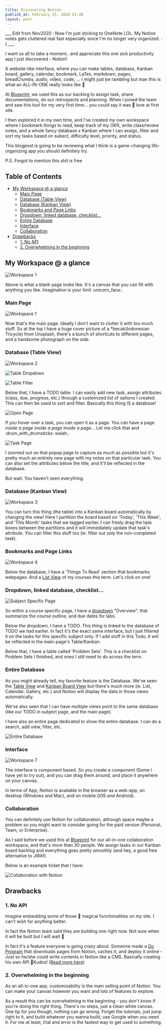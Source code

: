 ```yaml
---
title: Discovering Notion
publish_at: February 25, 2020 01:40
layout: post
---
```


___ Edit from Nov2020 : Now I'm just sticking to OneNote LOL. My Notion notes gets cluttered real fast especially since I'm no longer very organized. :( ___

I want us all to take a moment.. and appreciate this one sick productivity app I just discovered - Notion!

A website-like interface, where you can make tables, database, Kanban board, gallery, calendar, bookmark, LaTex, markdown, pages, breadCrumbs, audio, video, code, ... I might just be rambling but man this is what an ALL-IN-ONE really looks like :man_dancing:

At [Blueprint](https://uwblueprint.org/), we used this as our backlog to assign task, share documentations, do our retrospects and planning. When I joined the team and saw this tool for my very first time... you could say it was :sparkling_heart: ​love at first site.

I then explored it in my own time, and I've created my own workspace where I bookmark things to read, keep track of my OKR, write class/review notes, and a whole fancy database x Kanban where I can assign, filter and sort my tasks based on subect, difficulty level, priority, and status.

This blogpost is going to be reviewing what I think is a game-changing life-organizing app you should definitely try.

P.S. Forgot to mention this shit is free

## Table of Contents

* [My Workspace @ a glance](#my-workspace-a-glance)
  + [Main Page](#main-page)
  + [Database (Table View)](#database-table-view)
  + [Database (Kanban View)](#database-kanban-view)
  + [Bookmarks and Page Links](#bookmarks-and-page-links)
  + [Dropdown, linked database, checklist...](#dropdown-linked-database-checklist)
  + [Entire Database](#entire-database)
  + [Interface](#interface)
  + [Collaboration](#collaboration)
* [Drawbacks](#drawbacks)
  + [1. No API](#1-no-api)
  + [2. Overwhelming in the beginning](#2-overwhelming-in-the-beginning)

## My Workspace @ a glance

![Workspace 1](discovering-notion/newpage.png "=400x400")

Above is what a blank page looks like. It's a canvas that you can fill with anything you like. Imagination is your limit :unicorn_face:.

### Main Page

![Workspace 1](discovering-notion/workspace1.png "=400x400")

Now that's the main page. Ideally I don't want to clutter it with too much stuff. So at the top I have a huge cover picture of a *becak(Indonesian Tricycle) from Unsplash, there's a bunch of shortcuts to different pages, and a handsome photograph on the side.

### Database (Table View)

![Workspace 2](discovering-notion/workspace2.png "=400x400")

![Table Dropdown](discovering-notion/workspace2_dropdown.png "=400x400")

![Table Filter](discovering-notion/workspace2_filter.png "=400x400")

Below that, I have a TODO table. I can easily add new task, assign attributes (class, due, progress, etc.) through a customized list of options I created. This can then be used to sort and filter. Basically this thing IS a database!

![Open Page](discovering-notion/workspace2_open.png "=400x400")

If you hover over a task, you can open it as a page. You can have a page *inside a page inside a page inside a page*... Let me click that and :drum_with_drumsticks: walah..

![Task Page](discovering-notion/workspace2_task.png "=400x400")

I zoomed out on that popup page to capture as much as possible but it's pretty much an entirely new page with my notes on that particular task. You can also set the attributes below the title, and it'll be reflected in the database.

But wait. You haven't seen everything.

### Database (Kanban View)

![Workspace 3](discovering-notion/workspace3_kanban.png "=400x400")

You can turn this thing (the table) into a Kanban board automatically by changing the view! Here I partition the board based on 'Today', 'This Week', and 'This Month' tasks that we tagged earlier. I can freely drag the task boxes between the partitions and it will immediately update that task's attribute. You can filter this stuff too (ie. filter out only the non-completed task).

### Bookmarks and Page Links

![Workspace 4](discovering-notion/workspace4.png "=400x400")

Below the database, I have a 'Things To Read' section that bookmarks webpages. And a <u>List View</u> of my courses this term. Let's click on one!

### Dropdown, linked database, checklist...

![Subject Specific Page](discovering-notion/workspace5.png "=400x400")

So within a course specific page, I have a <u>dropdown</u> "Overview", that summarize the course outline, and due dates for labs.

Below the dropdown, I have a TODO. This thing is linked to the database of TODO we had earlier. In fact it's the exact same interface, but I just filtered it on the tasks for this specific subject only. If I add stuff in this Todo, it will be reflected in the main-page's Table/Kanban.

Below that, I have a table called 'Problem Sets'. This is a checklist on Problem Sets I finished, and ones I still need to do across the term.

### Entire Database

As you might already tell, my favorite feature is the Database. We've seen the <u>Table View</u> and <u>Kanban Board View</u> but there's much more (ie. List, Calendar, Gallery, etc.) and Notion will display the data in those views automatically.

We've also seen that I can have multiple views point to the same database (like our TODO in subject page, and the main page).

I have also an entire page dedicated to show the entire database. I can do a search, add view, filter, etc.

![Entire Database](discovering-notion/workspace6.png "=400x400")

### Interface

![Workspace 7](discovering-notion/workspace7.png "=400x400")

The interface is component based. So you create a component (Some I have yet to try out), and you can drag them around, and place it anywhere on your canvas.

In terms of App, Notion is available in the browser as a web-app, on desktop (Windows and Mac), and on mobile (iOS and Android).

### Collaboration

You can definitely use Notion for collaboration, although space maybe a problem so you might want to consider going for the paid version (Personal, Team, or Enterprise).

As I said before we used this at [Blueprint](https://uwblueprint.org/) for our all-in-one collaboration workspace, and that's more than 30 people. We assign tasks in our Kanban board backlog and everything goes pretty smoothly (and hey, a good free alternative to JIRA!).

Below is an example ticket that I have:

![Collaboration with Notion](discovering-notion/blueprint1.png "=400x400")

## Drawbacks

### 1. No API

Imagine embedding some of those :rainbow: magical functionalities on my site. I can't wish for anything better.

In fact the Notion team said they are building one right now. Not sure when it will be built but I will wait :older_man:

In fact it's a feature everyone is going crazy about. Someone made a [Go Program]( https://github.com/kjk/blog) that downloads pages from Notion, caches it, and deploy it online - Just so he/she could write contents in Notion like a CMS. Basically creating his own API :clap:Kudos! ([Read more here]( https://blog.kowalczyk.info/article/88aee8f43620471aa9dbcad28368174c/how-i-reverse-engineered-notion-api.html ))

### 2. Overwhelming in the beginning

As an all-in-one app, customizability is the main selling point of Notion. You can make your canvas however you want and lots of features to explore.

As a result this can be overwhelming in the beginning - you don't know if you're doing the right thing. There's no steps, just a clean white canvas. One tip for you though, nothing can go wrong. Forget the tutorials, just jump right to it, and build whatever you wanna build, use Google when you need it. For me at least, trial and error is the fastest way to get used to something.

